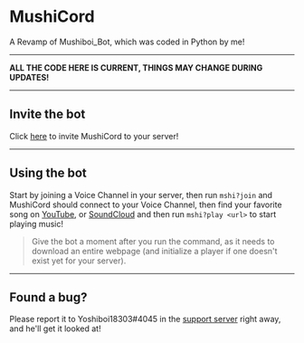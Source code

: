 # MushiCord
A Revamp of Mushiboi_Bot, which was coded in Python by me!

---

**ALL THE CODE HERE IS CURRENT, THINGS MAY CHANGE DURING UPDATES!**

---

## Invite the bot
Click [here](https://discord.com/oauth2/authorize?client_id=868715163962990622&scope=bot&permissions=4332047424) to invite MushiCord to your server!

---

## Using the bot
Start by joining a Voice Channel in your server, then run `mshi?join` and MushiCord should connect to your Voice Channel, then find your favorite song on [YouTube](https://www.youtube.com), or [SoundCloud]() and then run `mshi?play <url>` to start playing music!
> Give the bot a moment after you run the command, as it needs to download an entire webpage (and initialize a player if one doesn't exist yet for your server).

---

## Found a bug?
Please report it to Yoshiboi18303#4045 in the [support server](https://discord.gg/ZcgMudb28K) right away, and he'll get it looked at!